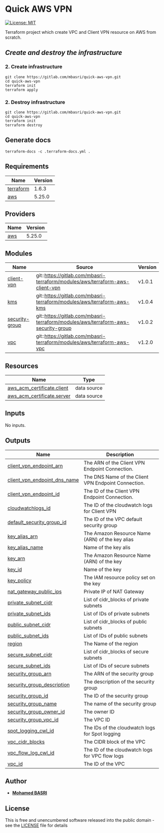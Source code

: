 <!-- BEGIN_TF_DOCS -->
# Quick AWS VPN

[![License: MIT](https://img.shields.io/badge/License-MIT-yellow.svg)](https://opensource.org/licenses/MIT)

Terraform project which create VPC and Client VPN resource on AWS from scratch.

## *Create and destroy the infrastructure*

### 2. Create infrastructure

```shell
git clone https://gitlab.com/mbasri/quick-aws-vpn.git
cd quick-aws-vpn
terraform init
terraform apply
```

### 2. Destroy infrastructure

```shell
git clone https://gitlab.com/mbasri/quick-aws-vpn.git
cd quick-aws-vpn
terraform init
terraform destroy
```

## Generate docs

```shell
terraform-docs -c .terraform-docs.yml .
```

## Requirements

| Name | Version |
|------|---------|
| <a name="requirement_terraform"></a> [terraform](#requirement\_terraform) | 1.6.3 |
| <a name="requirement_aws"></a> [aws](#requirement\_aws) | 5.25.0 |

## Providers

| Name | Version |
|------|---------|
| <a name="provider_aws"></a> [aws](#provider\_aws) | 5.25.0 |

## Modules

| Name | Source | Version |
|------|--------|---------|
| <a name="module_client-vpn"></a> [client-vpn](#module\_client-vpn) | git::https://gitlab.com/mbasri-terraform/modules/aws/terraform-aws-client-vpn | v1.0.1 |
| <a name="module_kms"></a> [kms](#module\_kms) | git::https://gitlab.com/mbasri-terraform/modules/aws/terraform-aws-kms | v1.0.4 |
| <a name="module_security-group"></a> [security-group](#module\_security-group) | git::https://gitlab.com/mbasri-terraform/modules/aws/terraform-aws-security-group | v1.0.2 |
| <a name="module_vpc"></a> [vpc](#module\_vpc) | git::https://gitlab.com/mbasri-terraform/modules/aws/terraform-aws-vpc | v1.2.0 |

## Resources

| Name | Type |
|------|------|
| [aws_acm_certificate.client](https://registry.terraform.io/providers/hashicorp/aws/5.25.0/docs/data-sources/acm_certificate) | data source |
| [aws_acm_certificate.server](https://registry.terraform.io/providers/hashicorp/aws/5.25.0/docs/data-sources/acm_certificate) | data source |

## Inputs

No inputs.

## Outputs

| Name | Description |
|------|-------------|
| <a name="output_client_vpn_endpoint_arn"></a> [client\_vpn\_endpoint\_arn](#output\_client\_vpn\_endpoint\_arn) | The ARN of the Client VPN Endpoint Connection. |
| <a name="output_client_vpn_endpoint_dns_name"></a> [client\_vpn\_endpoint\_dns\_name](#output\_client\_vpn\_endpoint\_dns\_name) | The DNS Name of the Client VPN Endpoint Connection. |
| <a name="output_client_vpn_endpoint_id"></a> [client\_vpn\_endpoint\_id](#output\_client\_vpn\_endpoint\_id) | The ID of the Client VPN Endpoint Connection. |
| <a name="output_cloudwatchlogs_id"></a> [cloudwatchlogs\_id](#output\_cloudwatchlogs\_id) | The ID of the cloudwatch logs for Client VPN |
| <a name="output_default_security_group_id"></a> [default\_security\_group\_id](#output\_default\_security\_group\_id) | The ID of the VPC default security group |
| <a name="output_key_alias_arn"></a> [key\_alias\_arn](#output\_key\_alias\_arn) | The Amazon Resource Name (ARN) of the key alias |
| <a name="output_key_alias_name"></a> [key\_alias\_name](#output\_key\_alias\_name) | Name of the key alis |
| <a name="output_key_arn"></a> [key\_arn](#output\_key\_arn) | The Amazon Resource Name (ARN) of the key |
| <a name="output_key_id"></a> [key\_id](#output\_key\_id) | Name of the key |
| <a name="output_key_policy"></a> [key\_policy](#output\_key\_policy) | The IAM resource policy set on the key |
| <a name="output_nat_gateway_public_ips"></a> [nat\_gateway\_public\_ips](#output\_nat\_gateway\_public\_ips) | Private IP of NAT Gateway |
| <a name="output_private_subnet_cidr"></a> [private\_subnet\_cidr](#output\_private\_subnet\_cidr) | List of cidr\_blocks of private subnets |
| <a name="output_private_subnet_ids"></a> [private\_subnet\_ids](#output\_private\_subnet\_ids) | List of IDs of private subnets |
| <a name="output_public_subnet_cidr"></a> [public\_subnet\_cidr](#output\_public\_subnet\_cidr) | List of cidr\_blocks of public subnets |
| <a name="output_public_subnet_ids"></a> [public\_subnet\_ids](#output\_public\_subnet\_ids) | List of IDs of public subnets |
| <a name="output_region"></a> [region](#output\_region) | The Name of the region |
| <a name="output_secure_subnet_cidr"></a> [secure\_subnet\_cidr](#output\_secure\_subnet\_cidr) | List of cidr\_blocks of secure subnets |
| <a name="output_secure_subnet_ids"></a> [secure\_subnet\_ids](#output\_secure\_subnet\_ids) | List of IDs of secure subnets |
| <a name="output_security_group_arn"></a> [security\_group\_arn](#output\_security\_group\_arn) | The ARN of the security group |
| <a name="output_security_group_description"></a> [security\_group\_description](#output\_security\_group\_description) | The description of the security group |
| <a name="output_security_group_id"></a> [security\_group\_id](#output\_security\_group\_id) | The ID of the security group |
| <a name="output_security_group_name"></a> [security\_group\_name](#output\_security\_group\_name) | The name of the security group |
| <a name="output_security_group_owner_id"></a> [security\_group\_owner\_id](#output\_security\_group\_owner\_id) | The owner ID |
| <a name="output_security_group_vpc_id"></a> [security\_group\_vpc\_id](#output\_security\_group\_vpc\_id) | The VPC ID |
| <a name="output_spot_logging_cwl_id"></a> [spot\_logging\_cwl\_id](#output\_spot\_logging\_cwl\_id) | The IDs of the cloudwatch logs for Spot logging |
| <a name="output_vpc_cidr_blocks"></a> [vpc\_cidr\_blocks](#output\_vpc\_cidr\_blocks) | The CIDR block of the VPC |
| <a name="output_vpc_flow_log_cwl_id"></a> [vpc\_flow\_log\_cwl\_id](#output\_vpc\_flow\_log\_cwl\_id) | The ID of the cloudwatch logs for VPC flow logs |
| <a name="output_vpc_id"></a> [vpc\_id](#output\_vpc\_id) | The ID of the VPC |

## Author

* [**Mohamed BASRI**](https://gitlab.com/mbasri)

## License

This is free and unencumbered software released into the public domain - see the [LICENSE](./LICENSE) file for details

<!-- END_TF_DOCS -->